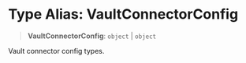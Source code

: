 # Type Alias: VaultConnectorConfig

> **VaultConnectorConfig**: `object` \| `object`

Vault connector config types.
